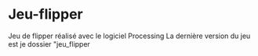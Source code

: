 # Jeu-flipper
Jeu de flipper réalisé avec le logiciel Processing
La dernière version du jeu est je dossier "jeu_flipper
